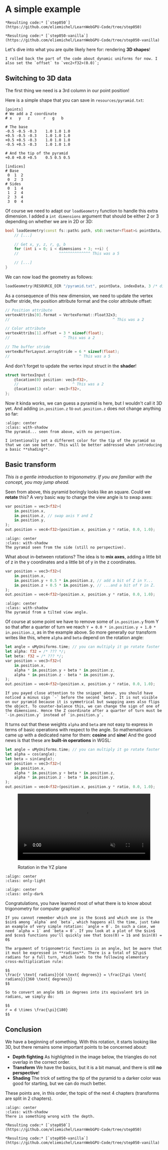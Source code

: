 A simple example
================

````{tab} With webgpu.hpp
*Resulting code:* [`step050`](https://github.com/eliemichel/LearnWebGPU-Code/tree/step050)
````

````{tab} Vanilla webgpu.h
*Resulting code:* [`step050-vanilla`](https://github.com/eliemichel/LearnWebGPU-Code/tree/step050-vanilla)
````

Let's dive into what you are quite likely here for: rendering **3D shapes**!

```{note}
I rolled back the part of the code about dynamic uniforms for now. I also set the `offset` to `vec2<f32>(0.0)`;
```

Switching to 3D data
--------------------

The first thing we need is a 3rd column in our point position!

Here is a simple shape that you can save in `resources/pyramid.txt`:

```
[points]
# We add a Z coordinate
# x   y   z      r   g   b

# The base
-0.5 -0.5 -0.3    1.0 1.0 1.0
+0.5 -0.5 -0.3    1.0 1.0 1.0
+0.5 +0.5 -0.3    1.0 1.0 1.0
-0.5 +0.5 -0.3    1.0 1.0 1.0

# And the tip of the pyramid
+0.0 +0.0 +0.5    0.5 0.5 0.5

[indices]
# Base
 0  1  2
 0  2  3
# Sides
 0  1  4
 1  2  4
 2  3  4
 3  0  4
```

Of course we need to adapt our `loadGeometry` function to handle this extra dimension. I added a `int dimensions` argument that should be either 2 or 3 depending on whether we are in 2D or 3D:

```C++
bool loadGeometry(const fs::path& path, std::vector<float>& pointData, std::vector<uint16_t>& indexData, int dimensions) {
	// [...]

	// Get x, y, z, r, g, b
	for (int i = 0; i < dimensions + 3; ++i) {
	//                  ^^^^^^^^^^^^^^ This was a 5

	// [...]
}
```

We can now load the geometry as follows:

```C++
loadGeometry(RESOURCE_DIR "/pyramid.txt", pointData, indexData, 3 /* dimensions */);
```

As a consequence of this new dimension, we need to update the vertex buffer stride, the position attribute format and the color attribute offset:

```C++
// Position attribute
vertexAttribs[0].format = VertexFormat::Float32x3;
//                                              ^ This was a 2

// Color attribute
vertexAttribs[1].offset = 3 * sizeof(float);
//                        ^ This was a 2

// The buffer stride
vertexBufferLayout.arrayStride = 6 * sizeof(float);
//                               ^ This was a 5
```

And don't forget to update the vertex input struct in the **shader**!

```rust
struct VertexInput {
	@location(0) position: vec3<f32>,
	//                        ^ This was a 2
	@location(1) color: vec3<f32>,
};
```

Now it kinda works, we can guess a pyramid is here, but I wouldn't call it 3D yet. And adding `in.position.z` to `out.position.z` does not change anything so far:

```{figure} /images/pyramid-base.png
:align: center
:class: with-shadow
The pyramid... seen from above, with no perspective.
```

```{note}
I intentionally set a different color for the tip of the pyramid so that we can see better. This will be better addressed when introducing a basic **shading**.
```

Basic transform
---------------

*This is a gentle introduction to trigonometry. If you are familiar with the concept, you may jump ahead.*

Seen from above, this pyramid boringly looks like an square. Could we **rotate** this? A very basic way to change the view angle is to swap axes:

```rust
var position = vec3<f32>(
	in.position.x,
	in.position.z, // swap axis Y and Z
	in.position.y,
);
out.position = vec4<f32>(position.x, position.y * ratio, 0.0, 1.0);
```

```{figure} /images/pyramid-side.png
:align: center
:class: with-shadow
The pyramid seen from the side (still no perspective).
```

What about in-between rotations? The idea is to **mix axes**, adding a little bit of z in the y coordinates and a little bit of y in the z coordinates.

```rust
var position = vec3<f32>(
	in.position.x,
	in.position.y + 0.5 * in.position.z, // add a bit of Z in Y...
	in.position.z + 0.5 * in.position.y, // ...and a bit of Y in Z.
);
out.position = vec4<f32>(position.x, position.y * ratio, 0.0, 1.0);
```

```{figure} /images/pyramid-tilted.png
:align: center
:class: with-shadow
The pyramid from a tilted view angle.
```

Of course at some point we have to remove some of `in.position.y` from Y so that after a quarter of turn we reach `Y = 0.0 * in.position.y + 1.0 * in.position.z`, as in the example above. So more generally our transform writes like this, where `alpha` and `beta` depend on the rotation angle:

```rust
let angle = uMyUniforms.time; // you can multiply it go rotate faster
let alpha: f32 = /* ??? */;
let beta: f32 = /* ??? */;
var position = vec3<f32>(
	in.position.x,
	alpha * in.position.y + beta * in.position.z,
	alpha * in.position.z - beta * in.position.y,
);
out.position = vec4<f32>(position.x, position.y * ratio, 0.0, 1.0);
```

```{note}
If you payed close attention to the snippet above, you should have noticed a minus sign `-` before the second `beta`. It is not visible on our pyramid because it is symmetrical but swapping axes also flips the object. To counter-balance this, we can change the sign of one of the dimensions. Hence the Z coordinate after a quarter of turn must be `-in.position.y` instead of `in.position.y`.
```

It turns out that these weights `alpha` and `beta` are not easy to express in terms of basic operations with respect to the angle. So mathematicians came up with a dedicated name for them: **cosine** and **sine**! And the good news is that these are **built-in operations** in WGSL:

```rust
let angle = uMyUniforms.time; // you can multiply it go rotate faster
let alpha = cos(angle);
let beta = sin(angle);
var position = vec3<f32>(
	in.position.x,
	alpha * in.position.y + beta * in.position.z,
	alpha * in.position.z - beta * in.position.y,
);
out.position = vec4<f32>(position.x, position.y * ratio, 0.0, 1.0);
```

<figure class="align-center">
	<video autoplay loop muted inline nocontrols style="width:100%;height:auto;max-width:642px">
		<source src="../../_static/pyramid-ryz.mp4" type="video/mp4">
	</video>
	<figcaption>
		<p><span class="caption-text">Rotation in the YZ plane</span></p>
	</figcaption>
</figure>

```{image} /images/trigo-light.svg
:align: center
:class: only-light
```

```{image} /images/trigo-dark.svg
:align: center
:class: only-dark
```

Congratulations, you have learned most of what there is to know about trigonometry for computer graphics!

```{hint}
If you cannot remember which one is the $cos$ and which one is the $sin$ among `alpha` and `beta`, which happens all the time, just take an example of very simple rotation: `angle = 0`. In such a case, we need `alpha = 1` and `beta = 0`. If you look at a plot of the $sin$ and $cos$ functions you'll quickly see that $cos(0) = 1$ and $sin(0) = 0$
```

```{important}
The argument of trigonometric functions is an angle, but be aware that it must be expressed in **radians**. There is a total of $2\pi$ radians for a full turn, which leads to the following elementary cross-multiplication rule:

$$
\frac{r \text{ radians}}{d \text{ degrees}} = \frac{2\pi \text{ radians}}{360 \text{ degrees}}
$$

So to convert an angle $d$ in degrees into its equivalent $r$ in radians, we simply do:

$$
r = d \times \frac{\pi}{180}
$$
```

Conclusion
----------

We have a beginning of something. With this rotation, it starts looking like 3D, but there remains some important points to be concerned about:

 - **Depth fighting** As highlighted in the image below, the triangles do not overlap in the correct order.
 - **Transform** We have the basics, but it is a bit manual, and there is still **no perspective**!
 - **Shading** The trick of setting the tip of the pyramid to a darker color was good for starting, but we can do much better.

These points are, in this order, the topic of the next 4 chapters (transforms are split in 2 chapters).

```{figure} /images/pyramid-zissue.png
:align: center
:class: with-shadow
There is something wrong with the depth.
```

````{tab} With webgpu.hpp
*Resulting code:* [`step050`](https://github.com/eliemichel/LearnWebGPU-Code/tree/step050)
````

````{tab} Vanilla webgpu.h
*Resulting code:* [`step050-vanilla`](https://github.com/eliemichel/LearnWebGPU-Code/tree/step050-vanilla)
````

